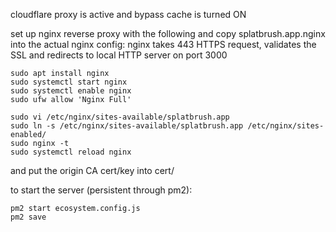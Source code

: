 cloudflare proxy is active and bypass cache is turned ON

set up nginx reverse proxy with the following and copy splatbrush.app.nginx into the actual nginx config:
nginx takes 443 HTTPS request, validates the SSL and redirects to local HTTP server on port 3000

    sudo apt install nginx
    sudo systemctl start nginx
    sudo systemctl enable nginx
    sudo ufw allow 'Nginx Full'

    sudo vi /etc/nginx/sites-available/splatbrush.app
    sudo ln -s /etc/nginx/sites-available/splatbrush.app /etc/nginx/sites-enabled/
    sudo nginx -t
    sudo systemctl reload nginx

and put the origin CA cert/key into cert/

to start the server (persistent through pm2):

    pm2 start ecosystem.config.js
    pm2 save